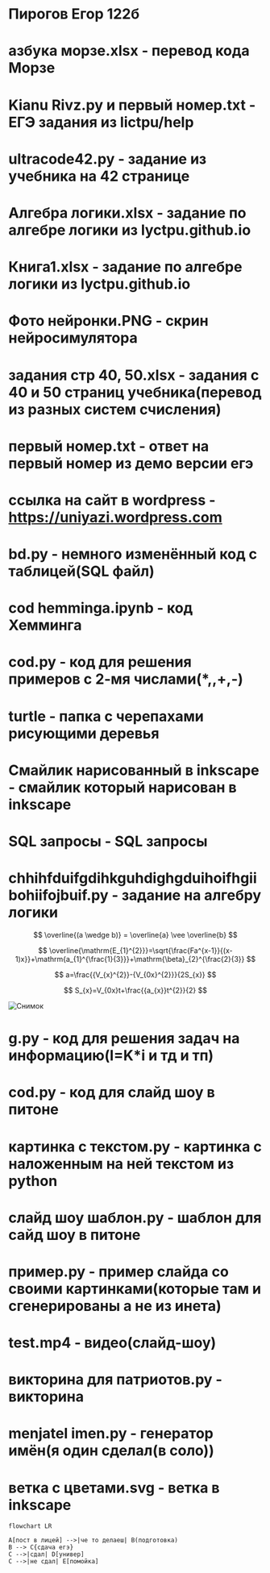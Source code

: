 # Пирогов Егор 122б
# азбука морзе.xlsx - перевод кода Морзе
# Kianu Rivz.py и  первый номер.txt - ЕГЭ задания из lictpu/help
# ultracode42.py - задание из учебника на 42 странице
# Алгебра логики.xlsx - задание по алгебре логики из lyctpu.github.io
# Книга1.xlsx - задание по алгебре логики из lyctpu.github.io
# Фото нейронки.PNG - скрин нейросимулятора
# задания стр 40, 50.xlsx - задания с 40 и 50 страниц учебника(перевод из разных систем счисления)
# первый номер.txt - ответ на первый номер из демо версии егэ
# ссылка на сайт в wordpress - https://uniyazi.wordpress.com
# bd.py - немного изменённый код с таблицей(SQL файл)
# cod hemminga.ipynb - код Хемминга
# cod.py - код для решения примеров с 2-мя числами(*,\,+,-)
# turtle - папка с черепахами рисующими деревья
# Смайлик нарисованный в inkscape - смайлик который нарисован в inkscape
# SQL запросы - SQL запросы
# chhihfduifgdihkguhdighgduihoifhgiibohiifojbuif.py - задание на алгебру логики
$$ \overline{(a \wedge b)} = \overline{a} \vee \overline{b} $$

$$ \overline{\mathrm{E_{1}^{2}}}=\sqrt{\frac{Fa^{x-1}}{(x-1)x}}+\mathrm{a_{1}^{\frac{1}{3}}}+\mathrm{\beta}_{2}^{\frac{2}{3}} $$

$$ a=\frac{{V_{x}^{2}}-{V_{0x}^{2}}}{2S_{x}} $$

$$ S_{x}=V_{0x}t+\frac{{a_{x}}t^{2}}{2} $$

![Снимок](https://user-images.githubusercontent.com/114388129/201264564-20d104e5-47b7-4ec9-8cc4-7faa9c5d60e6.PNG)

# g.py - код для решения задач на информацию(I=K*i и тд и тп)
# cod.py - код для слайд шоу в питоне
# картинка с текстом.py - картинка с наложенным на ней текстом из python
# слайд шоу шаблон.py - шаблон для сайд шоу в питоне
# пример.py - пример слайда со своими картинками(которые там и сгенерированы а не из инета)
# test.mp4 - видео(слайд-шоу)
# викторина для патриотов.py - викторина
# menjatel imen.py - генератор имён(я один сделал(в соло))
# ветка с цветами.svg - ветка в inkscape

~~~mermaid
flowchart LR

A[пост в лицей] -->|че то делаеш| B(подготовка)
B --> C{сдача егэ}
C -->|сдал| D[универ]
C -->|не сдал| E[помойка]

